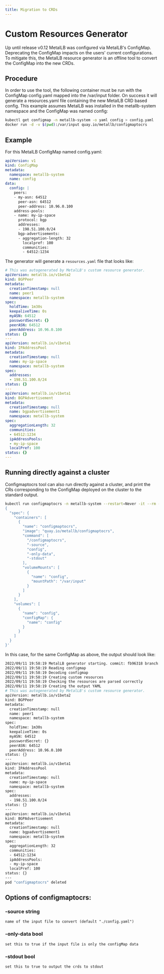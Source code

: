 ```yaml
---
title: Migration to CRDs
---
```


# Custom Resources Generator

Up until release v0.12 MetalLB was configured via MetalLB's ConfigMap. Deprecating the ConfigMap impacts on the users' current configurations. To mitigate this, the MetalLB resource generator is an offline tool to convert the ConfigMap into the new CRDs.

## Procedure

In order to use the tool, the following container must be run with the ConfigMap config.yaml mapped 
into the /var/input folder. On success it will generate a resources.yaml file containing the new MetalLB CRD based config.
This example assumes MetalLB was installed in the metallb-system namespace and the ConfigMap was named config:

```bash
kubectl get configmap -n metallb-system -o yaml config > config.yaml
docker run -d -v $(pwd):/var/input quay.io/metallb/configmaptocrs
```

## Example

For this MetalLB ConfigMap named config.yaml:

```yaml
apiVersion: v1
kind: ConfigMap
metadata:
  namespace: metallb-system
  name: config
data:
  config: |
    peers:
    - my-asn: 64512
      peer-asn: 64512
      peer-address: 10.96.0.100
    address-pools:
    - name: my-ip-space
      protocol: bgp
      addresses:
      - 198.51.100.0/24
      bgp-advertisements:
      - aggregation-length: 32
        localpref: 100
        communities:
        - 64512:1234
```

The generator will generate a `resources.yaml` file that looks like:

```yaml
# This was autogenerated by MetalLB's custom resource generator.
apiVersion: metallb.io/v1beta2
kind: BGPPeer
metadata:
  creationTimestamp: null
  name: peer1
  namespace: metallb-system
spec:
  holdTime: 1m30s
  keepaliveTime: 0s
  myASN: 64512
  passwordSecret: {}
  peerASN: 64512
  peerAddress: 10.96.0.100
status: {}
---
apiVersion: metallb.io/v1beta1
kind: IPAddressPool
metadata:
  creationTimestamp: null
  name: my-ip-space
  namespace: metallb-system
spec:
  addresses:
  - 198.51.100.0/24
status: {}
---
apiVersion: metallb.io/v1beta1
kind: BGPAdvertisement
metadata:
  creationTimestamp: null
  name: bgpadvertisement1
  namespace: metallb-system
spec:
  aggregationLength: 32
  communities:
  - 64512:1234
  ipAddressPools:
  - my-ip-space
  localPref: 100
status: {}
---
```

## Running directly against a cluster

Configmaptocrs tool can also run directly against a cluster,
and print the CRs corresponding to the ConfigMap deployed on
the cluster to the standard output.

```bash
kubectl run configmaptocrs -n metallb-system --restart=Never -it --rm --image overriden --overrides '
{
  "spec": {
    "containers": [
      {
        "name": "configmaptocrs",
        "image": "quay.io/metallb/configmaptocrs",
        "command": [
          "/configmaptocrs",
          "-source",
          "config",
          "-only-data",
          "-stdout"
        ],
        "volumeMounts": [
          {
            "name": "config",
            "mountPath": "/var/input"
          }
        ]
      }
    ],
    "volumes": [
      {
        "name": "config",
        "configMap": {
          "name": "config"
        }
      }
    ]
  }
}'
```

In this case, for the same ConfigMap as above, the output should look like:

```bash
2022/09/11 19:58:19 MetalLB generator starting. commit: fb96318 branch: main goversion: gc / go1.18.3 / amd64
2022/09/11 19:58:19 Reading configmap
2022/09/11 19:58:19 Decoding configmap
2022/09/11 19:58:19 Creating custom resources
2022/09/11 19:58:19 Checking the resources are parsed correctly
2022/09/11 19:58:19 Creating the output YAML
# This was autogenerated by MetalLB's custom resource generator.
apiVersion: metallb.io/v1beta2
kind: BGPPeer
metadata:
  creationTimestamp: null
  name: peer1
  namespace: metallb-system
spec:
  holdTime: 1m30s
  keepaliveTime: 0s
  myASN: 64512
  passwordSecret: {}
  peerASN: 64512
  peerAddress: 10.96.0.100
status: {}
---
apiVersion: metallb.io/v1beta1
kind: IPAddressPool
metadata:
  creationTimestamp: null
  name: my-ip-space
  namespace: metallb-system
spec:
  addresses:
  - 198.51.100.0/24
status: {}
---
apiVersion: metallb.io/v1beta1
kind: BGPAdvertisement
metadata:
  creationTimestamp: null
  name: bgpadvertisement1
  namespace: metallb-system
spec:
  aggregationLength: 32
  communities:
  - 64512:1234
  ipAddressPools:
  - my-ip-space
  localPref: 100
status: {}
---
pod "configmaptocrs" deleted
```

## Options of configmaptocrs:
  ### -source string
    name of the input file to convert (default "./config.yaml")
  ### -only-data bool
    set this to true if the input file is only the configMap data
  ### -stdout bool
    set this to true to output the crds to stdout
